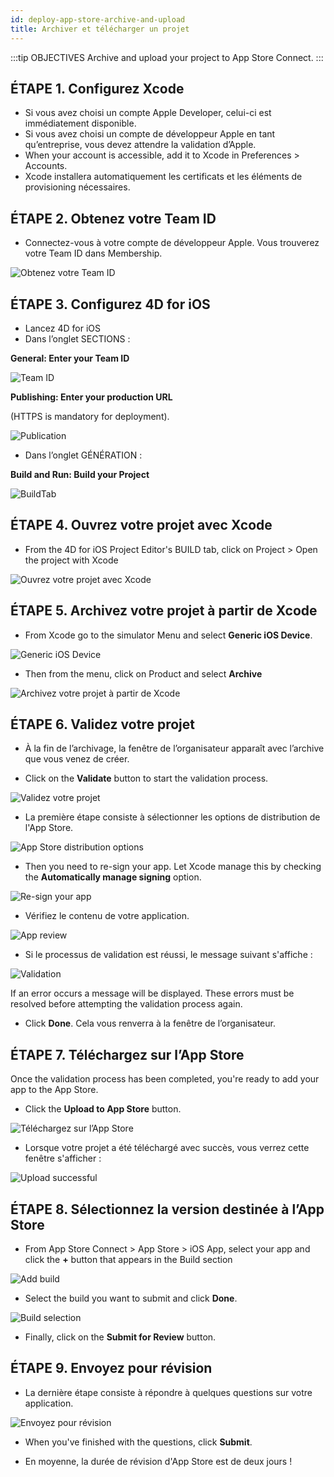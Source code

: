 ```yaml
---
id: deploy-app-store-archive-and-upload
title: Archiver et télécharger un projet
---
```


:::tip OBJECTIVES Archive and upload your project to App Store Connect. :::

## ÉTAPE 1. Configurez Xcode
* Si vous avez choisi un compte Apple Developer, celui-ci est immédiatement disponible.
* Si vous avez choisi un compte de développeur Apple en tant qu’entreprise, vous devez attendre la validation d’Apple.
* When your account is accessible, add it to Xcode in Preferences > Accounts.
* Xcode installera automatiquement les certificats et les éléments de provisioning nécessaires.

## ÉTAPE 2. Obtenez votre Team ID

* Connectez-vous à votre compte de développeur Apple. Vous trouverez votre Team ID dans Membership.

![Obtenez votre Team ID](assets/en/deploy-in-house/Team-ID-4D-for-iOS.png)

## ÉTAPE 3. Configurez 4D for iOS

* Lancez 4D for iOS
* Dans l’onglet SECTIONS :

**General: Enter your Team ID**

![Team ID](assets/en/deploy-app-store/Team-ID.png)

**Publishing: Enter your production URL**

(HTTPS is mandatory for deployment).

![Publication](assets/en/deploy-app-store/Publishing.png)

* Dans l’onglet GÉNÉRATION :

**Build and Run: Build your Project**

![BuildTab](assets/en/deploy-app-store/BuildTab.png)

## ÉTAPE 4. Ouvrez votre projet avec Xcode

* From the 4D for iOS Project Editor's BUILD tab, click on Project > Open the project with Xcode

![Ouvrez votre projet avec Xcode](assets/en/deploy-in-house/Open-your-project-Xcode-4D-for-iOS.png)

## ÉTAPE 5. Archivez votre projet à partir de Xcode

* From Xcode go to the simulator Menu and select **Generic iOS Device**.

![Generic iOS Device](assets/en/deploy-in-house/Deployment-Generic-iOS-Device.png)

* Then from the menu, click on Product and select **Archive**

![Archivez votre projet à partir de Xcode](assets/en/deploy-in-house/Archive-your-Project.png)

## ÉTAPE 6. Validez votre projet

* À la fin de l’archivage, la fenêtre de l’organisateur apparaît avec l’archive que vous venez de créer.

* Click on the **Validate** button to start the validation process.

![Validez votre projet](assets/en/deploy-app-store/Organizer-Project-Validation.png)

* La première étape consiste à sélectionner les options de distribution de l'App Store.

![App Store distribution options](assets/en/deploy-app-store/App-Store-Distribution-options.png)

* Then you need to re-sign your app. Let Xcode manage this by  checking the **Automatically manage signing** option.

![Re-sign your app](assets/en/deploy-app-store/Re-sign-your-App.png)

* Vérifiez le contenu de votre application.

![App review](assets/en/deploy-app-store/Review-App.png)

* Si le processus de validation est réussi, le message suivant s'affiche :

![Validation](assets/en/deploy-app-store/Archive-validation-complete.png)

If an error occurs a message will be displayed. These errors must be resolved before attempting the validation process again.

* Click **Done**. Cela vous renverra à la fenêtre de l’organisateur.

## ÉTAPE 7. Téléchargez sur l’App Store

Once the validation process has been completed, you're ready to add your app to the App Store.

* Click the **Upload to App Store** button.

![Téléchargez sur l’App Store](assets/en/deploy-app-store/Upload-to-AppStore.png)

* Lorsque votre projet a été téléchargé avec succès, vous verrez cette fenêtre s'afficher :

![Upload successful](assets/en/deploy-app-store/upload-Successful.png)

## ÉTAPE 8. Sélectionnez la version destinée à l’App Store

* From App Store Connect > App Store > iOS App, select your app and click the **+** button that appears in the Build section

![Add build](assets/en/deploy-app-store/Add-build-app-store-connect.png)

* Select the build you want to submit and click **Done**.

![Build selection](assets/en/deploy-app-store/Select-build-app-store-connect.png)

* Finally, click on the **Submit for Review** button.

## ÉTAPE 9. Envoyez pour révision

* La dernière étape consiste à répondre à quelques questions sur votre application.

![Envoyez pour révision](assets/en/deploy-app-store/Export-Compliance-Content-Rights-Advertising-Identifer.png)

* When you've finished with the questions, click **Submit**.

* En moyenne, la durée de révision d'App Store est de deux jours !
